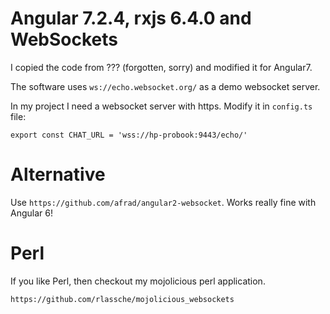 # Angular 7.2.4, rxjs 6.4.0 and WebSockets 

I copied the code from ??? (forgotten, sorry) and modified it for Angular7.

The software uses `ws://echo.websocket.org/` as a demo websocket server.

In my project I need a websocket server with https. Modify it in `config.ts` file:

`export const CHAT_URL = 'wss://hp-probook:9443/echo/'`

# Alternative

Use  `https://github.com/afrad/angular2-websocket`. Works really fine with Angular 6!


# Perl

If you like Perl, then checkout my mojolicious perl application.

`https://github.com/rlassche/mojolicious_websockets`
